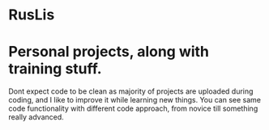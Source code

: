 # RusLis

# Personal projects, along with training stuff.
Dont expect code to be clean as majority of projects are uploaded during coding, and I like to improve it while learning new things.
You can see same code functionality with different code approach, from novice till something really advanced.
